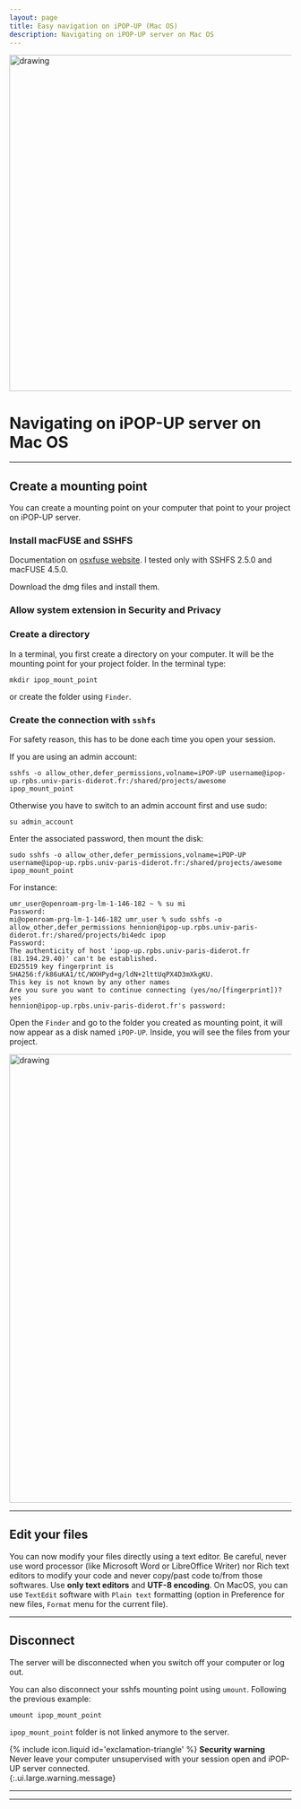 ```yaml
---
layout: page
title: Easy navigation on iPOP-UP (Mac OS)
description: Navigating on iPOP-UP server on Mac OS
---
```


<img src="{{site.baseurl}}/images/banner.png" alt="drawing" width="600"/>

# Navigating on iPOP-UP server on Mac OS 

---
## Create a mounting point 

You can create a mounting point on your computer that point to your project on iPOP-UP server.  

### Install macFUSE and SSHFS

Documentation on [osxfuse website](https://osxfuse.github.io/). I tested only with SSHFS 2.5.0 and macFUSE 4.5.0. 

Download the dmg files and install them. 

### Allow system extension in Security and Privacy

### Create a directory

In a terminal, you first create a directory on your computer. It will be the mounting point for your project folder. In the terminal type:
```
mkdir ipop_mount_point
```
or create the folder using `Finder`. 

### Create the connection with `sshfs` 
For safety reason, this has to be done each time you open your session.

If you are using an admin account: 
```
sshfs -o allow_other,defer_permissions,volname=iPOP-UP username@ipop-up.rpbs.univ-paris-diderot.fr:/shared/projects/awesome ipop_mount_point
```

Otherwise you have to switch to an admin account first and use sudo: 

```
su admin_account
```
Enter the associated password, then mount the disk: 
```
sudo sshfs -o allow_other,defer_permissions,volname=iPOP-UP username@ipop-up.rpbs.univ-paris-diderot.fr:/shared/projects/awesome ipop_mount_point
```
For instance: 
```
umr_user@openroam-prg-lm-1-146-182 ~ % su mi
Password:
mi@openroam-prg-lm-1-146-182 umr_user % sudo sshfs -o allow_other,defer_permissions hennion@ipop-up.rpbs.univ-paris-diderot.fr:/shared/projects/bi4edc ipop
Password:
The authenticity of host 'ipop-up.rpbs.univ-paris-diderot.fr (81.194.29.40)' can't be established.
ED25519 key fingerprint is SHA256:f/k86uKA1/tC/WXHPyd+g/ldN+2lttUqPX4D3mXkgKU.
This key is not known by any other names
Are you sure you want to continue connecting (yes/no/[fingerprint])? yes
hennion@ipop-up.rpbs.univ-paris-diderot.fr's password:
```
Open the `Finder` and go to the folder you created as mounting point, it will now appear as a disk named `iPOP-UP`. Inside, you will see the files from your project. 

<img src="{{site.baseurl}}/images/FUSE.png" alt="drawing" width="800"/>

---
## Edit your files

You can now modify your files directly using a text editor. Be careful, never use word processor (like Microsoft Word or LibreOffice Writer) nor Rich text editors to modify your code and never copy/past code to/from those softwares. Use **only text editors** and **UTF-8 encoding**. On MacOS, you can use `TextEdit` software with `Plain text` formatting (option in Preference for new files, `Format` menu for the current file). 


---
## Disconnect

The server will be disconnected when you switch off your computer or log out. 

You can also disconnect your sshfs mounting point using `umount`. Following the previous example: 

```
umount ipop_mount_point
```
`ipop_mount_point` folder is not linked anymore to the server. 

<span>{% include icon.liquid id='exclamation-triangle' %} <b>Security warning</b></span><br>
Never leave your computer unsupervised with your session open and iPOP-UP server connected.  
{:.ui.large.warning.message}



---
---